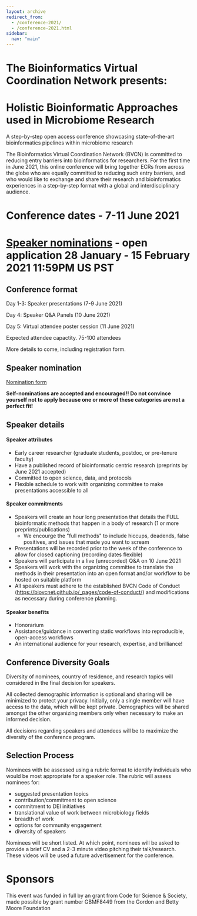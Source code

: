```yaml
---
layout: archive
redirect_from: 
  - /conference-2021/
  - /conference-2021.html
sidebar:
  nav: "main"
---
```


# The Bioinformatics Virtual Coordination Network presents:
# Holistic Bioinformatic Approaches used in Microbiome Research
 A step-by-step open access conference showcasing state-of-the-art bioinformatics pipelines within microbiome research
 
The Bioinformatics Virtual Coordination Network (BVCN) is committed to reducing entry barriers into bioinformatics for researchers. For the first time in June 2021, this online conference will bring together ECRs from across the globe who are equally committed to reducing such entry barriers, and who would like to exchange and share their research and bioinformatics experiences in a step-by-step format with a global and interdisciplinary audience.
 
# Conference dates - 7-11 June 2021
# [Speaker nominations]() - open application 28 January - 15 February 2021 11:59PM US PST

## Conference format
Day 1-3: Speaker presentations (7-9 June 2021)

Day 4: Speaker Q&A Panels (10 June 2021)

Day 5: Virtual attendee poster session (11 June 2021)

Expected attendee capactity. 75-100 attendees

More details to come, including registration form.

## Speaker nomination

[Nomination form]()

**Self-nominations are accepted and encouraged!! Do not convince yourself not to apply because one or more of these categories are not a perfect fit!**

## Speaker details

#### Speaker attributes
- Early career researcher (graduate students, postdoc, or pre-tenure faculty)
- Have a published record of bioinformatic centric research (preprints by June 2021 accepted) 
- Committed to open science, data, and protocols 
- Flexible schedule to work with organizing committee to make presentations accessible to all

#### Speaker commitments

* Speakers will create an hour long presentation that details the FULL bioinformatic methods that happen in a body of research (1 or more preprints/publications) 
  * We encourge the "full methods" to include hiccups, deadends, false positives, and issues that made you want to scream 
* Presentations will be recorded prior to the week of the conference to allow for closed captioning (recording dates flexible)
* Speakers will participate in a live (unrecorded) Q&A on 10 June 2021
* Speakers will work with the organizing committee to translate the methods in their presentation into an open format and/or workflow to be hosted on suitable platform
* All speakers must adhere to the established BVCN Code of Conduct (https://biovcnet.github.io/_pages/code-of-conduct/) and modifications as necessary during conference planning.

#### Speaker benefits

* Honorarium
* Assistance/guidance in converting static workflows into reproducible, open-access workflows
* An international audience for your research, expertise, and brilliance!

## Conference Diversity Goals

Diversity of nominees, country of residence, and research topics will considered in the final decision for speakers.

All collected demographic information is optional and sharing will be minimized to protect your privacy. Initially, only a single member will have access to the data, which will be kept private. Demographics will be shared amongst the other organizing members only when necessary to make an informed decision.

All decisions regarding speakers and attendees will be to maximize the diversity of the conference program.

## Selection Process

Nominees with be assessed using a rubric format to identify individuals who would be most appropriate for a speaker role. The rubric will assess nominees for:

* suggested presentation topics
* contribution/commitment to open science
* commitment to DEI initiatives
* translational value of work between microbiology fields
* breadth of work
* options for community engagement
* diversity of speakers

Nominees will be short listed. At which point, nominees will be asked to provide a brief CV and a 2-3 minute video pitching their talk/research. These videos will be used a future advertisement for the conference.


# Sponsors

This event was funded in full by an grant from Code for Science & Society, made possible by grant number GBMF8449 from the Gordon and Betty Moore Foundation
